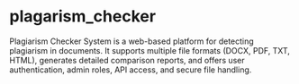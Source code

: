 # plagarism_checker
Plagiarism Checker System is a web-based platform for detecting plagiarism in documents. It supports multiple file formats (DOCX, PDF, TXT, HTML), generates detailed comparison reports, and offers user authentication, admin roles, API access, and secure file handling.

